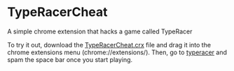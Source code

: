 # TypeRacerCheat

A simple chrome extension that hacks a game called TypeRacer

To try it out, download the [TypeRacerCheat.crx](https://github.com/Davidster/TypeRacerCheat/blob/master/bin/TypeRacerCheat.crx?raw=true) file and drag it into the chrome extensions menu (chrome://extensions/). Then, go to [typeracer](http://play.typeracer.com/) and spam the space bar once you start playing.